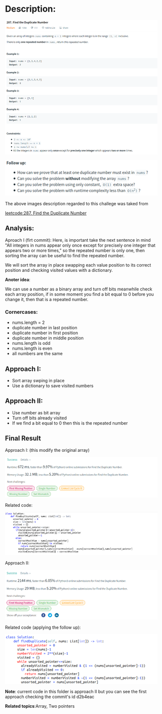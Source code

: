 # Description:

![challenge image from: leetcode.com](challenge.png)

![challenge follow up: leetcode.com](follow_up.png)

The above images description regarded to this challege was taked from

[leetcode:287. Find the Duplicate Number](https://leetcode.com/problems/find-the-duplicate-number/)

## Analysis:

Aproach I (firt commit):
Here, is important take the next sentence in mind "All integers in nums appear only once except for precisely one integer that appears two or more times," so the repeated number is only one, then sorting the array can be useful to find the repeated number.

We will sort the array in place swapping each value position to its correct position and checking visited values with a dictionary.

**Anoter idea**:

We can use a number as a binary array and turn off bits meanwhile check each array position, if in some moment
you find a bit equal to 0 before you change it, then that is a repeated number.

### Cornercases:

- nums.length = 2
- duplicate number in last position
- duplicate number in first position
- duplicate number in middle position
- nums.length is odd
- nums.length is even
- all numbers are the same

## Approach I:

- Sort array swping in place
- Use a dictionary to save visited numbers

## Approach II:

- Use number as bit array
- Turn off bits already visited
- If we find a bit equal to 0 then this is the repeated number

## Final Result

Approach I: (this modify the original array)

![final result: leetcode.com](summary_image.png)

Related code:

![challenge solution (approach I)](code_approach_I.png)

Approach II:

![final result approach II: leetcode.com](aproach_II.png)

Related code (applying the follow up):

![challenge solution (approach I)](code_approach_II.png)

**Note**: current code in this folder is approach II but you can see the first approach checking the commit's id d2b4eac

**Related topics**:Array, Two pointers
